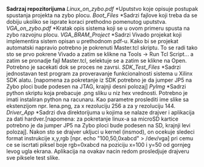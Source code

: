 **Sadrzaj repozitorijuma**
	*Linux_on_zybo.pdf*
		*Uputstvo koje opisuje postupak spustanja projekta na zybo plocu.
	*Boot_Files*
		*Sadrzi fajlove koji treba da se dobiju ukoliko se isprate koraci prethodno pomenutog uputstva.
	*VGA_on_zybo.pdf*
		*Kratak opis sistema koji se u ovom primeru spusta na zybo razvojnu plocu.
	*VGA_BRAM_Project*
		*Sadrzi Vivado projekat koji implementira sistem opisan u prethodnom pdf-u. Kako bi se projekat automatski napravio potrebno je pokrenuti Master.tcl skriptu. To se radi tako sto se prvo pokrene Vivado a zatim se klikne na Tools -> Run Tcl Script... a zatim se pronadje fajl Master.tcl, selektuje se a zatim se klikne na Open. Potrebno je sacekati dok se proces ne zavrsi. 
	*SDK_Test_Files*
		*Sadrzi jednostavan test program za proveravanje funkcionalnosti sistema u Xilinx SDK alatu. [napomena za pokretanje iz SDK potrebno je da jumper JP5 na Zybo ploci bude podesen na JTAG, krajnji desni polozaj]
	*PyImg*
		*Sadrzi python skriptu koja prebacuje .png sliku u niz hex vrednosti. Potrebno je imati instaliran python na racunaru. Kao parametre proslediti ime slike sa ekstenzijom npr. lena.png, za x rezoluciju 256 a za y rezoluciju 144.
	*Driver_App*
		*Sadrzi dva direktorijuma u kojima se nalaze drajver i aplikacija za dati hardver.[napomena: za pokretanje linux-a sa microSD kartice potrebno je da jumper JP5 na Zybo ploci bude podesen na SD, krajnji levi polozaj]. Nakon sto se drajver ukljuci u kernel (insmod), on ocekuje sledeci format instrukcije x,y,rgb [npr. echo "100,50,0xabcd" > /dev/vga] pri cemu ce se iscrtati piksel boje rgb=0xabcd na poziciju x=100 i y=50 od gornjeg levog ugla ekrana. Aplikacija na ovakav nacin redom prosledjuje drajveru sve piksele test slike.
